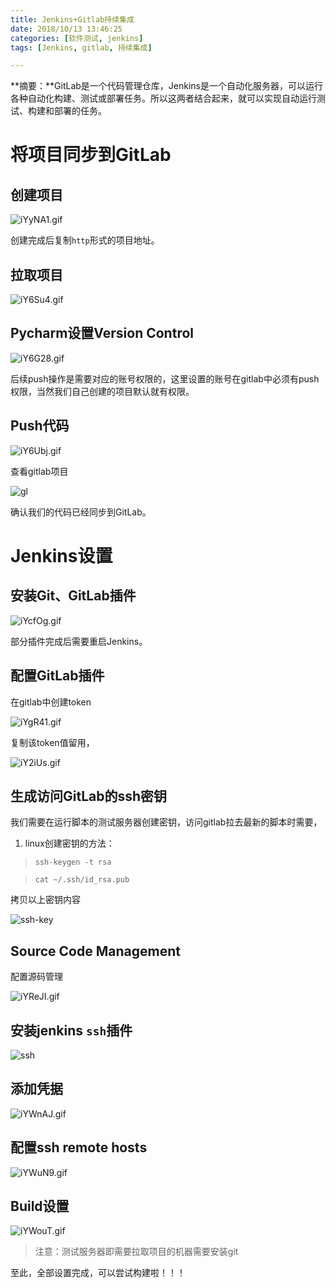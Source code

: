 ```yaml
---
title: Jenkins+Gitlab持续集成
date: 2018/10/13 13:46:25
categories: [软件测试, jenkins]
tags: [Jenkins, gitlab, 持续集成]

---
```


**摘要：**GitLab是一个代码管理仓库，Jenkins是一个自动化服务器，可以运行各种自动化构建、测试或部署任务。所以这两者结合起来，就可以实现自动运行测试、构建和部署的任务。

<!-- more -->

# 将项目同步到GitLab

## 创建项目

![iYyNA1.gif](http://img.qizhenjun.com/7.gif)

创建完成后复制`http`形式的项目地址。

## 拉取项目

![iY6Su4.gif](http://img.qizhenjun.com/8.gif)

## Pycharm设置Version Control

![iY6G28.gif](http://img.qizhenjun.com/9.gif)

后续push操作是需要对应的账号权限的，这里设置的账号在gitlab中必须有push权限，当然我们自己创建的项目默认就有权限。

## Push代码

![iY6Ubj.gif](http://img.qizhenjun.com/10.gif)

查看gitlab项目

![gl](http://img.qizhenjun.com/TIM图片20181010143255.png)

确认我们的代码已经同步到GitLab。

# Jenkins设置

## 安装Git、GitLab插件

![iYcfOg.gif](http://img.qizhenjun.com/11.gif)

部分插件完成后需要重启Jenkins。

## 配置GitLab插件

在gitlab中创建token

![iYgR41.gif](http://img.qizhenjun.com/12.gif)

复制该token值留用，

![iY2iUs.gif](http://img.qizhenjun.com/13.gif)

## 生成访问GitLab的ssh密钥

我们需要在运行脚本的测试服务器创建密钥，访问gitlab拉去最新的脚本时需要，

1. linux创建密钥的方法：

> ```shell
> ssh-keygen -t rsa
> ```

> ```shell
> cat ~/.ssh/id_rsa.pub
> ```

拷贝以上密钥内容

![ssh-key](http://img.qizhenjun.com/TIM截图20181010150900.png)

## Source Code Management

配置源码管理

![iYReJI.gif](http://img.qizhenjun.com/14.gif)

## 安装jenkins  `ssh`插件

![ssh](http://img.qizhenjun.com/TIM截图20181010152143.png)

## 添加凭据

![iYWnAJ.gif](http://img.qizhenjun.com/15.gif)

## 配置ssh remote hosts

![iYWuN9.gif](http://img.qizhenjun.com/16.gif)

## Build设置

![iYWouT.gif](http://img.qizhenjun.com/17.gif)

> 注意：测试服务器即需要拉取项目的机器需要安装git

至此，全部设置完成，可以尝试构建啦！！！
